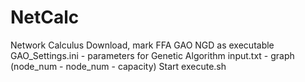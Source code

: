 # NetCalc
Network Calculus
Download, mark FFA GAO NGD as executable
GAO_Settings.ini - parameters for Genetic Algorithm
input.txt - graph (node_num - node_num - capacity)
Start execute.sh
